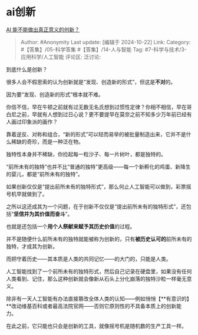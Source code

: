 # ai创新
[AI 能不能做出真正意义的创新？](https://www.zhihu.com/question/814165911/answer/11529564516)

> Author: #Anonymity
> Last update: [编辑于 2024-10-22]
> Link:
> Category: #【答集】/05-科学答集 #【答集】/14-人与智能
> Tag: #7-科学与技术/3-应用科学/人工智能
> 评论区:
> 泛讨论:

到底什么是创新？

很多人会不假思索的认为创新就是“发现、创造新的形式”，但这是**不对**的。

因为要“发现、创造新的形式”根本就不难。

你信不信，早在牛顿之前就有过无数无名氏想到过惯性定律？你相不相信，早在哥白尼之前，早就有人想到过日心说？更不要提早在莫奈之前不知多少万年前已经有人画过印象派的画作？

靠着逆反、对称和组合，“新的形式”可以轻而易举的被批量制造出来，它并不是什么稀缺的奇珍，而是一种泛在物。

独特性本身并不稀缺，你捡起每一粒沙子、每一片树叶，都是独特的。

“前所未有的独特”也并不比“普通的独特”更高级——每一个新孵化的鸡蛋、新降生的婴儿，都是“前所未有的独特”。

如果创新仅仅是“提出前所未有的独特形式”，那么何止人工智能可以做到，彩票摇号机早就做到了。

之所以这还成其为一个问题，在于创新不仅仅是“提出前所未有的独特形式”，还包括“**坚信并为其价值而奋斗**”。

也就是还包括一个**用个人祭献来赋予其历史价值**的过程。

并不是随便什么前所未有的独特就能被称为创新的，只有**被历史认可的**前所未有的独特，才成其为创新。

而把守着历史——其本质是人类的共同记忆——的大门的，只能是人类。

人工智能找到了一个前所未有的独特形式，然后自己记录在硬盘里，如果没有任何人类看到、记住，那么这种创新就会像新从石头上分化崩落的独特沙粒一样毫无意义。

除非有一天人工智能有办法直接篡改全体人类的认知——例如悄悄【**有意识的】**改动维基百科或者最高法院官网——否则它原则性的不具备本质上的创新能力。

在此之前，它只能也只会是创新的工具，就像摇号机是随机数的生产工具一样。

